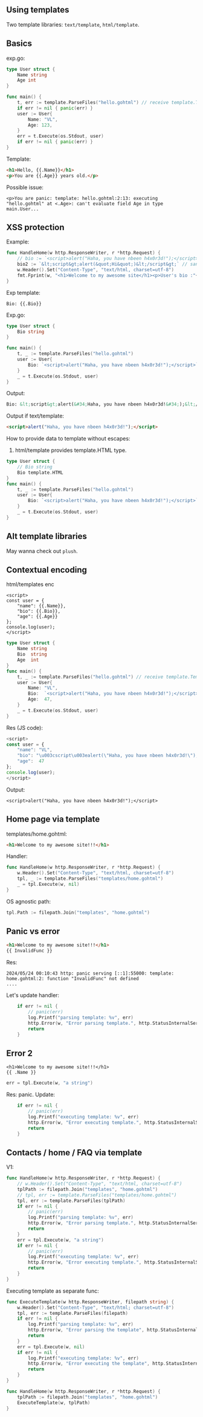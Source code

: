 ## Using templates

Two template libraries: `text/template`, `html/template`.

## Basics 

exp.go:
```go 
type User struct {
	Name string
    Age int
}

func main() {
	t, err := template.ParseFiles("hello.gohtml") // receive template.Template(s)
	if err != nil { panic(err) }
	user := User{
		Name: "VL",
        Age: 123,
	}
	err = t.Execute(os.Stdout, user)
	if err != nil { panic(err) }
}
```

Template:
```html
<h1>Hello, {{.Name}}</h1>
<p>You are {{.Age}} years old.</p>
```
Possible issue:
```
<p>You are panic: template: hello.gohtml:2:13: executing "hello.gohtml" at <.Age>: can't evaluate field Age in type main.User...
```

## XSS protection

Example:
```go
func HandleHome(w http.ResponseWriter, r *http.Request) {
	// bio := `<script>alert("Haha, you have nbeen h4x0r3d!");</script>`
    bio2 := `&lt;script&gt;alert(&quot;Hi&quot;)&lt;/script&gt;` // sanitized version
	w.Header().Set("Content-Type", "text/html, charset=utf-8")
	fmt.Fprint(w, "<h1>Welcome to my awesome site</h1><p>User's bio :"+bio2+"</p>")
}
```
Exp template:
```
Bio: {{.Bio}}
```
Exp.go:
```go
type User struct {
	Bio string
}

func main() {
	t, _ := template.ParseFiles("hello.gohtml") 
	user := User{
		Bio: `<script>alert("Haha, you have nbeen h4x0r3d!");</script>`,
	}
	_ = t.Execute(os.Stdout, user)
}
```
Output:
```html
Bio: &lt;script&gt;alert(&#34;Haha, you have nbeen h4x0r3d!&#34;);&lt;/script&gt;
```
Output if text/template:
```html
<script>alert("Haha, you have nbeen h4x0r3d!");</script>
```

How to provide data to template without escapes: 
1. html/template provides template.HTML type.
```go 
type User struct {
	// Bio string
	Bio template.HTML
}
func main() {
	t, _ := template.ParseFiles("hello.gohtml") 
	user := User{
		Bio: `<script>alert("Haha, you have nbeen h4x0r3d!");</script>`,
	}
	_ = t.Execute(os.Stdout, user)
}
```

## Alt template libraries 

May wanna check out `plush`. 

## Contextual encoding 
html/templates enc
```
<script>
const user = {
    "name": {{.Name}},
    "bio": {{.Bio}},
    "age": {{.Age}}
};
console.log(user);
</script>
```

```go
type User struct {
	Name string
	Bio  string
	Age  int
}
func main() {
	t, _ := template.ParseFiles("hello.gohtml") // receive template.Template(s)
	user := User{
		Name: "VL",
		Bio:  `<script>alert("Haha, you have nbeen h4x0r3d!");</script>`,
		Age:  47,
	}
	_ = t.Execute(os.Stdout, user)
}
```
Res (JS code): 
```javascript
<script>
const user = {
    "name": "VL",
    "bio": "\u003cscript\u003ealert(\"Haha, you have nbeen h4x0r3d!\");\u003c/script\u003e",
    "age":  47 
};
console.log(user);
</script>
```
Output: 
```
<script>alert("Haha, you have nbeen h4x0r3d!");</script>
```

## Home page via template 

templates/home.gohtml:
```html
<h1>Welcome to my awesome site!!!</h1>
```
Handler: 
```go
func HandleHome(w http.ResponseWriter, r *http.Request) {
	w.Header().Set("Content-Type", "text/html, charset=utf-8")
	tpl, _ := template.ParseFiles("templates/home.gohtml")
	_ = tpl.Execute(w, nil)
}
```
OS agnostic path:
```go
tpl.Path := filepath.Join("templates", "home.gohtml")
```
## Panic vs error 
```html
<h1>Welcome to my awesome site!!!</h1>
{{ InvalidFunc }}
```
Res: 
```
2024/05/24 00:10:43 http: panic serving [::1]:55000: template: home.gohtml:2: function "InvalidFunc" not defined
....
```
Let's update handler: 
```go
	if err != nil {
		// panic(err)
		log.Printf("parsing template: %v", err)
		http.Error(w, "Error parsing template.", http.StatusInternalServerError) // shows in the browser, 500 
		return
	}
```

## Error 2 
```
<h1>Welcome to my awesome site!!!</h1>
{{ .Name }}
```
```go
err = tpl.Execute(w, "a string")
```
Res: panic.
Update: 
```go
	if err != nil {
		// panic(err)
		log.Printf("executing template: %v", err)
		http.Error(w, "Error executing template.", http.StatusInternalServerError)
		return
	}
```

## Contacts / home / FAQ via template

V1:
```go
func HandleHome(w http.ResponseWriter, r *http.Request) {
	// w.Header().Set("Content-Type", "text/html, charset=utf-8")
	tplPath := filepath.Join("templates", "home.gohtml")
	// tpl, err := template.ParseFiles("templates/home.gohtml")
	tpl, err := template.ParseFiles(tplPath)
	if err != nil {
		// panic(err)
		log.Printf("parsing template: %v", err)
		http.Error(w, "Error parsing template.", http.StatusInternalServerError)
		return
	}
	err = tpl.Execute(w, "a string")
	if err != nil {
		// panic(err)
		log.Printf("executing template: %v", err)
		http.Error(w, "Error executing template.", http.StatusInternalServerError)
		return
	}
}
```

Executing template as separate func:
```go
func ExecuteTemplate(w http.ResponseWriter, filepath string) {
	w.Header().Set("Content-Type", "text/html; charset=utf-8")
	tpl, err := template.ParseFiles(filepath)
	if err != nil {
		log.Printf("parsing template: %v", err)
		http.Error(w, "Error parsing the template", http.StatusInternalServerError)
		return
	}
	err = tpl.Execute(w, nil)
	if err != nil {
		log.Printf("executing template: %v", err)
		http.Error(w, "Error executing the template", http.StatusInternalServerError)
		return
	}
}

func HandleHome(w http.ResponseWriter, r *http.Request) {
	tplPath := filepath.Join("templates", "home.gohtml")
	ExecuteTemplate(w, tplPath)
}
```







